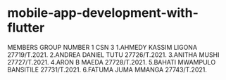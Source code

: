 # mobile-app-development-with-flutter
MEMBERS GROUP NUMBER 1 CSN 3
1.AHMEDY KASSIM LIGONA 27719/T.2021.
2.ANDREA DANIEL TUTU 27726/T.2021.
3.ANITHA MUSHI 27727/T.2021.
4.ARON B MAEDA 27728/T.2021.
5.BAHATI MWAMPULO BANSITILE 27731/T.2021.
6.FATUMA JUMA MMANGA 27743/T.2021.

